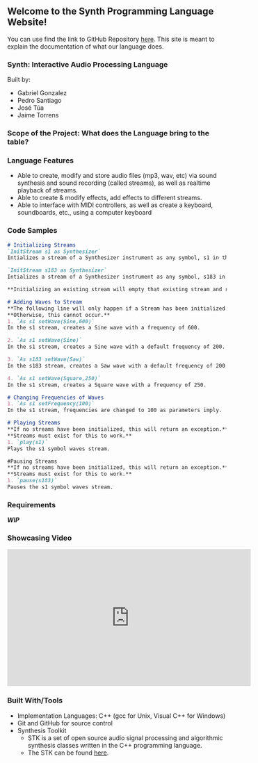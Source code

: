 ## Welcome to the Synth Programming Language Website!

You can use find the link to GitHub Repository [here](https://github.com/GabrielGonzalez30/Synth). This site is meant to explain the documentation of what our language does.


### Synth: Interactive Audio Processing Language

Built by:
 - Gabriel Gonzalez
 - Pedro Santiago
 - José Túa
 - Jaime Torrens

### Scope of the Project: What does the Language bring to the table?


### Language Features

- Able to create, modify and store audio files (mp3, wav, etc) via sound synthesis and sound recording (called streams), as well as realtime playback of streams.
- Able to create & modify effects, add effects to different streams.
- Able to interface with MIDI controllers, as well as create a keyboard, soundboards, etc., using a computer keyboard


### Code Samples
```markdown
# Initializing Streams
`InitStream s1 as Synthesizer`
Intializes a stream of a Synthesizer instrument as any symbol, s1 in this case.

`InitStream s183 as Synthesizer`
Intializes a stream of a Synthesizer instrument as any symbol, s183 in this case.

**Initializing an existing stream will empty that existing stream and render it empty.**

# Adding Waves to Stream
**The following line will only happen if a Stream has been initialized.** 
**Otherwise, this cannot occur.**
1. `As s1 setWave(Sine,600)`
In the s1 stream, creates a Sine wave with a frequency of 600.

2. `As s1 setWave(Sine)`
In the s1 stream, creates a Sine wave with a default frequency of 200.

3. `As s183 setWave(Saw)`
In the s183 stream, creates a Saw wave with a default frequency of 200.

4. `As s1 setWave(Square,250)`
In the s1 stream, creates a Square wave with a frequency of 250.

# Changing Frequencies of Waves
1. `As s1 setFrequency(100)`
In the s1 stream, frequencies are changed to 100 as parameters imply.

# Playing Streams
**If no streams have been initialized, this will return an exception.**
**Streams must exist for this to work.**
1. `play(s1)`
Plays the s1 symbol waves stream.

#Pausing Streams
**If no streams have been initialized, this will return an exception.**
**Streams must exist for this to work.**
1. `pause(s183)`
Pauses the s1 symbol waves stream.
```

### Requirements
***WIP***

### Showcasing Video
<iframe width="560" height="315" src="https://www.youtube.com/embed/xRjBA49gyc8" frameborder="0" allow="accelerometer; autoplay; encrypted-media; gyroscope; picture-in-picture" allowfullscreen></iframe>

### Built With/Tools
- Implementation Languages: C++ (gcc for Unix, Visual C++ for Windows)
- Git and GitHub for source control
- Synthesis Toolkit
	- STK is a set of open source audio signal processing and algorithmic synthesis classes written in the C++ programming language.
	- The STK can be found [here](https://ccrma.stanford.edu/software/stk/).
